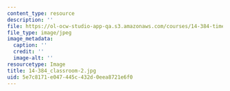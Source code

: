 ```yaml
---
content_type: resource
description: ''
file: https://ol-ocw-studio-app-qa.s3.amazonaws.com/courses/14-384-time-series-analysis-fall-2013/5e7c8171e047445c432d0eea8721e6f0_14-384_classroom-2.jpg
file_type: image/jpeg
image_metadata:
  caption: ''
  credit: ''
  image-alt: ''
resourcetype: Image
title: 14-384_classroom-2.jpg
uid: 5e7c8171-e047-445c-432d-0eea8721e6f0
---
```

